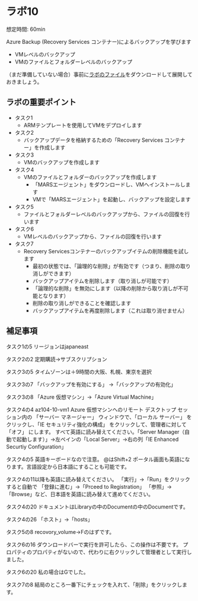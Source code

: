 # ラボ10

想定時間: 60min

Azure Backup (Recovery Services コンテナー)によるバックアップを学びます
- VMレベルのバックアップ
- VMのファイルとフォルダーレベルのバックアップ

（まだ準備していない場合）事前に[ラボのファイル](https://github.com/MicrosoftLearning/AZ-104JA-MicrosoftAzureAdministrator/archive/master.zip)をダウンロードして展開しておきましょう。


## ラボの重要ポイント

- タスク1
  - ARMテンプレートを使用してVMをデプロイします
- タスク2
  - バックアップデータを格納するための「Recovery Services コンテナー」を作成します
- タスク3
  - VMのバックアップを作成します
- タスク4
  - VMのファイルとフォルダーのバックアップを作成します
    - 「MARSエージェント」をダウンロードし、VMへインストールします
    - VMで「MARSエージェント」を起動し、バックアップを設定します
- タスク5
  - ファイルとフォルダーレベルのバックアップから、ファイルの回復を行います
- タスク6
  - VMレベルのバックアップから、ファイルの回復を行います
- タスク7
  - Recovery Servicesコンテナーのバックアップイテムの削除機能を試します
    - 最初の状態では、「論理的な削除」が有効です（つまり、削除の取り消しができます）
    - バックアップアイテムを削除します（取り消しが可能です）
    - 「論理的な削除」を無効にします（以降の削除から取り消しが不可能となります）
    - 削除の取り消しができることを確認します
    - バックアップアイテムを再度削除します（これは取り消せません）

## 補足事項

タスク1の5
リージョンはjapaneast

タスク2の2
定期購読→サブスクリプション

タスク3の5
タイムゾーンは＋9時間の大阪、札幌、東京を選択

タスク3の7
「バックアップを有効にする」 →「バックアップの有効化」

タスク3の8
「Azure 仮想マシン」→「Azure Virtual Machine」

タスク4の4
az104-10-vm1 Azure 仮想マシンへのリモート デスクトップ セッション内の 「サーバー マネージャー」 ウィンドウで、「ローカル サーバー」 をクリックし、「IE セキュリティ強化の構成」 をクリックして、管理者に対して 「オフ」 にします。
すべて英語に読み替えてください。「Server Manager（自動で起動します）」→左ペインの「Local Server」→右の列「IE Enhanced Securtiy Configuration」

タスク4の5
英語キーボードなので注意。
@はShift+2
ポータル画面も英語になります。言語設定から日本語にすることも可能です。

タスク4の11以降も英語に読み替えてください。
「実行」→「Run」をクリックすると自動で
「登録に進む」→「Prceed to Registration」
「参照」→「Browse」など、日本語を英語に読み替えて進めてください。

タスク4の20
ドキュメントはLibraryの中のDocumentの中のDocumentです。

タスク4の26
「ホスト」→「hosts」

タスク5の8
recovory_volume→Fのはずです。

タスク6の16
ダウンロードバーで実行を許可したら、この操作は不要です。
プロパティのプロパティがないので、代わりに右クリックして管理者として実行しました。

タスク6の20
私の場合はGでした。

タスク7の8
結局のところ一番下にチェックを入れて、「削除」をクリックします。